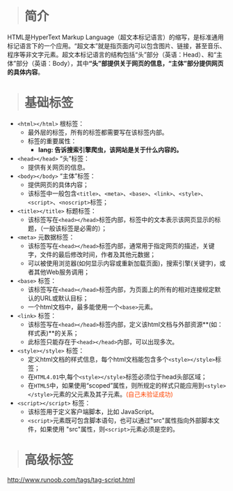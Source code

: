 ># 简介 #

HTML是HyperText Markup Language（超文本标记语言）的缩写，是标准通用标记语言下的一个应用。“超文本”就是指页面内可以包含图片、链接，甚至音乐、程序等非文字元素。超文本标记语言的结构包括“头”部分（英语：Head）、和“主体”部分（英语：Body），其中<strong>“头”部提供关于网页的信息，“主体”部分提供网页的具体内容</strong>。


># 基础标签 #


- `<html></html>` 根标签：
	- 最外层的标签，所有的标签都需要写在该标签内部。
	- 标签的重要属性：
		- **lang: 告诉搜索引擎爬虫，该网站是关于什么内容的。**
- `<head></head>` “头”标签：
	- 提供有关网页的信息。
- `<body></body>` “主体”标签： 
	- 提供网页的具体内容；
	- 该标签中一般包含`<title>`、`<meta>`、`<base>`、`<link>`、`<style>`、`<script>`、`<noscript>`标签；
- `<title></title>` 标题标签：
	- 该标签写在`<head></head>`标签内部，标签中的文本表示该网页显示的标题，（一般该标签是必需的）；
- `<meta>` 元数据标签：
	- 该标签写在`<head></head>`标签内部，通常用于指定网页的描述，关键字，文件的最后修改时间，作者及其他元数据；
	- 可以被使用浏览器(如何显示内容或重新加载页面)，搜索引擎(关键字)，或者其他Web服务调用；
- `<base>` 标签：
	- 该标签写在`<head></head>`标签内部，为页面上的所有的相对连接规定默认的URL或默认目标；
	- 一个html文档中，最多能使用一个`<base>`元素。
- `<link>` 标签：
	- 该标签写在`<head></head>`标签内部，定义该html文档与外部资源**(如：样式表)**的关系；
	- 此标签只能存在于`<head></head>`内部，可以出现多次。
- `<style></style>` 标签：
	- 定义html文档的样式信息，每个html文档能包含多个`<style></style>`标签；
	- 在`HTML4.01`中,每个`<style></style>`标签必须位于head头部区域；
	- 在`HTML5`中，如果使用“scoped”属性，则所规定的样式只能应用到`<style></style>`元素的父元素及其子元素。<font color="#f40">(自己未验证成功)</font>
- `<script></script>` 标签：
	- 该标签用于定义客户端脚本，比如 JavaScript。
	- `<script>`元素既可包含脚本语句，也可以通过"src"属性指向外部脚本文件，如果使用 "src"属性，则`<script>`元素必须是空的。






># 高级标签 #

http://www.runoob.com/tags/tag-script.html
